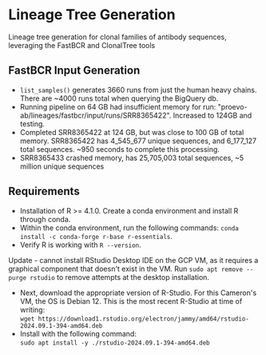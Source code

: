 # Lineage Tree Generation

Lineage tree generation for clonal families of antibody sequences, leveraging the FastBCR and ClonalTree tools

## FastBCR Input Generation

- `list_samples()` generates 3660 runs from just the human heavy chains. There are ~4000 runs total when querying the BigQuery db.
- Running pipeline on 64 GB had insufficient memory for run: "proevo-ab/lineages/fastbcr/input/runs/SRR8365422". Increased to 124GB and testing.
- Completed SRR8365422 at 124 GB, but was close to 100 GB of total memory. SRR8365422 has 4_545_677 unique  sequences, and 6_177_127 total sequences. ~950 seconds to complete this processing.
- SRR8365433 crashed memory, has 25,705,003 total sequences, ~5 million unique sequences

## Requirements 

- Installation of R >= 4.1.0. Create a conda environment and install R through conda. 
- Within the conda environment, run the following commands:
`conda install -c conda-forge r-base r-essentials`. 
- Verify R is working with `R --version`.

Update - cannot install RStudio Desktop IDE on the GCP VM, as it requires a graphical component that doesn't exist in the VM. Run `sudo apt remove --purge rstudio` to remove attempts at the desktop installation.
- Next, download the appropriate version of R-Studio. For this Cameron's VM, the OS is Debian 12. This is the most recent R-Studio at time of writing:  
`wget https://download1.rstudio.org/electron/jammy/amd64/rstudio-2024.09.1-394-amd64.deb`
- Install with the following command:  
`sudo apt install -y ./rstudio-2024.09.1-394-amd64.deb`

